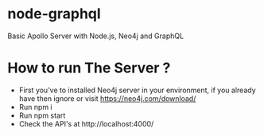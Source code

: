 # node-graphql
Basic Apollo Server with Node.js, Neo4j and GraphQL

# How to run The Server ?
- First you've to installed Neo4j server in your environment, if you already have then ignore or visit https://neo4j.com/download/
- Run npm i
- Run npm start
- Check the API's at http://localhost:4000/
